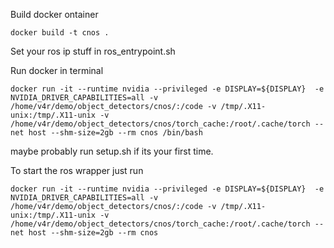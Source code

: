 Build docker ontainer

```
docker build -t cnos .
```

Set your ros ip stuff in ros_entrypoint.sh


Run docker in terminal

```
docker run -it --runtime nvidia --privileged -e DISPLAY=${DISPLAY}  -e NVIDIA_DRIVER_CAPABILITIES=all -v /home/v4r/demo/object_detectors/cnos/:/code -v /tmp/.X11-unix:/tmp/.X11-unix -v /home/v4r/demo/object_detectors/cnos/torch_cache:/root/.cache/torch --net host --shm-size=2gb --rm cnos /bin/bash 
```

maybe probably run setup.sh if its your first time.

To start the ros wrapper just run 

```
docker run -it --runtime nvidia --privileged -e DISPLAY=${DISPLAY}  -e NVIDIA_DRIVER_CAPABILITIES=all -v /home/v4r/demo/object_detectors/cnos/:/code -v /tmp/.X11-unix:/tmp/.X11-unix -v /home/v4r/demo/object_detectors/cnos/torch_cache:/root/.cache/torch --net host --shm-size=2gb --rm cnos
```
